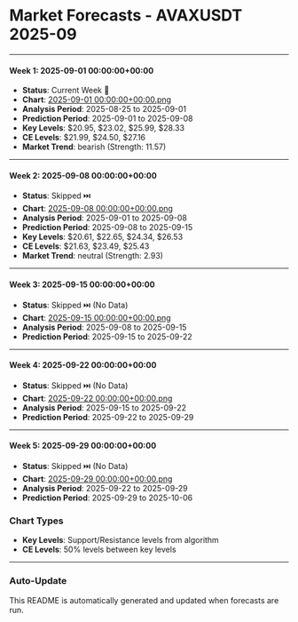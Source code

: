 # Market Forecasts - AVAXUSDT 2025-09

---

#### Week 1: 2025-09-01 00:00:00+00:00
- **Status**: Current Week 🔄
- **Chart**: <a href="./2025-09-01 00:00:00+00:00.png">2025-09-01 00:00:00+00:00.png</a>
- **Analysis Period**: 2025-08-25 to 2025-09-01
- **Prediction Period**: 2025-09-01 to 2025-09-08
- **Key Levels**: $20.95, $23.02, $25.99, $28.33
- **CE Levels**: $21.99, $24.50, $27.16
- **Market Trend**: bearish (Strength: 11.57)

---

#### Week 2: 2025-09-08 00:00:00+00:00
- **Status**: Skipped ⏭️
- **Chart**: <a href="./2025-09-08 00:00:00+00:00.png">2025-09-08 00:00:00+00:00.png</a>
- **Analysis Period**: 2025-09-01 to 2025-09-08
- **Prediction Period**: 2025-09-08 to 2025-09-15
- **Key Levels**: $20.61, $22.65, $24.34, $26.53
- **CE Levels**: $21.63, $23.49, $25.43
- **Market Trend**: neutral (Strength: 2.93)

---

#### Week 3: 2025-09-15 00:00:00+00:00
- **Status**: Skipped ⏭️ (No Data)
- **Chart**: <a href="./2025-09-15 00:00:00+00:00.png">2025-09-15 00:00:00+00:00.png</a>
- **Analysis Period**: 2025-09-08 to 2025-09-15
- **Prediction Period**: 2025-09-15 to 2025-09-22

---

#### Week 4: 2025-09-22 00:00:00+00:00
- **Status**: Skipped ⏭️ (No Data)
- **Chart**: <a href="./2025-09-22 00:00:00+00:00.png">2025-09-22 00:00:00+00:00.png</a>
- **Analysis Period**: 2025-09-15 to 2025-09-22
- **Prediction Period**: 2025-09-22 to 2025-09-29

---

#### Week 5: 2025-09-29 00:00:00+00:00
- **Status**: Skipped ⏭️ (No Data)
- **Chart**: <a href="./2025-09-29 00:00:00+00:00.png">2025-09-29 00:00:00+00:00.png</a>
- **Analysis Period**: 2025-09-22 to 2025-09-29
- **Prediction Period**: 2025-09-29 to 2025-10-06

### Chart Types

- **Key Levels**: Support/Resistance levels from algorithm
- **CE Levels**: 50% levels between key levels

---

### Auto-Update

This README is automatically generated and updated when forecasts are run.
